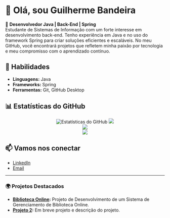 # 👋 Olá, sou Guilherme Bandeira

🚀 **Desenvolvedor Java | Back-End | Spring**  
Estudante de Sistemas de Informação com um forte interesse em desenvolvimento back-end. Tenho experiência em Java e no uso do framework Spring para criar soluções eficientes e escaláveis. No meu GitHub, você encontrará projetos que refletem minha paixão por tecnologia e meu compromisso com o aprendizado contínuo.

## 🔧 **Habilidades**
- **Linguagens:** Java
- **Frameworks:** Spring
- **Ferramentas:** Git, GitHub Desktop

## 📊 **Estatísticas do GitHub**

<div align="center">
  <img src="https://github-readme-stats.vercel.app/api?username=DevGuiBan&show_icons=true&theme=radical" alt="Estatísticas do GitHub" />
  <img src="https://github-readme-streak-stats.herokuapp.com/?user=DevGuiBan&theme=radical" />
</div>

<div align="center">
  <img src="https://github-readme-stats.vercel.app/api/top-langs/?username=DevGuiBan&layout=compact&theme=radical" />
</div>

<div align="center">
  <img src="https://github-profile-summary-cards.vercel.app/api/cards/profile-details?username=DevGuiBan&theme=radical" />
</div>

## 📫 **Vamos nos conectar**
- [LinkedIn](https://www.linkedin.com/in/bandeira-guilherme/)
- [Email](mailto:guibandeira290@gmail.com)

---

### 🌍 Projetos Destacados
- **[Biblioteca Online](https://github.com/DevGuiBan/pweb1-Biblioteca):** Projeto de Desenvolvimento de um Sistema de Gerenciamento de Biblioteca Online.
- **[Projeto 2](link-do-repositorio):** Em breve projeto e descrição do projeto.
